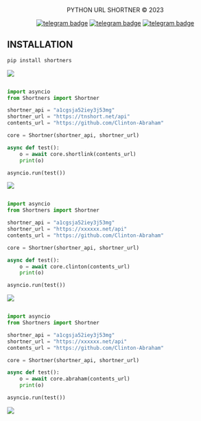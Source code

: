 <p align="center">
    PYTHON URL SHORTNER © 2023
</p>

<p align="center">
   <a href="https://telegram.dog/clinton_abraham"><img src="https://img.shields.io/badge/𝑪𝒍𝒊𝒏𝒕𝒐𝒏 𝑨𝒃𝒓𝒂𝒉𝒂𝒎-30302f?style=flat&logo=telegram" alt="telegram badge"/></a>
   <a href="https://telegram.dog/Space_x_bots"><img src="https://img.shields.io/badge/Sᴘᴀᴄᴇ ✗ ʙᴏᴛꜱ-30302f?style=flat&logo=telegram" alt="telegram badge"/></a>
   <a href="https://telegram.dog/sources_codes"><img src="https://img.shields.io/badge/Sᴏᴜʀᴄᴇ ᴄᴏᴅᴇꜱ-30302f?style=flat&logo=telegram" alt="telegram badge"/></a>
</p>

## INSTALLATION
```bash
pip install shortners
```

<img src="https://user-images.githubusercontent.com/73097560/115834477-dbab4500-a447-11eb-908a-139a6edaec5c.gif">

```python

import asyncio
from Shortners import Shortner

shortner_api = "a1cgsja52iey3j53mg"
shortner_url = "https://tnshort.net/api"
contents_url = "https://github.com/Clinton-Abraham"

core = Shortner(shortner_api, shortner_url)

async def test():
    o = await core.shortlink(contents_url)
    print(o)

asyncio.run(test())

```

<img src="https://user-images.githubusercontent.com/73097560/115834477-dbab4500-a447-11eb-908a-139a6edaec5c.gif">

```python

import asyncio
from Shortners import Shortner

shortner_api = "a1cgsja52iey3j53mg"
shortner_url = "https://xxxxxx.net/api"
contents_url = "https://github.com/Clinton-Abraham"

core = Shortner(shortner_api, shortner_url)

async def test():
    o = await core.clinton(contents_url)
    print(o)

asyncio.run(test())

```

<img src="https://user-images.githubusercontent.com/73097560/115834477-dbab4500-a447-11eb-908a-139a6edaec5c.gif">

```python

import asyncio
from Shortners import Shortner

shortner_api = "a1cgsja52iey3j53mg"
shortner_url = "https://xxxxxx.net/api"
contents_url = "https://github.com/Clinton-Abraham"

core = Shortner(shortner_api, shortner_url)

async def test():
    o = await core.abraham(contents_url)
    print(o)

asyncio.run(test())

```

<img src="https://user-images.githubusercontent.com/73097560/115834477-dbab4500-a447-11eb-908a-139a6edaec5c.gif">
